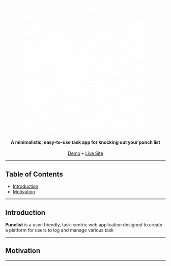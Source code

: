 <h1 align="center">
  <br>
  <a href="[WEB APP ADDRESS ONCE HOSTED]"><img src="readme_assets/punchlist.gif" alt="Punclist" width="400"></a>
</h1>

<h4 align="center">A minimalistic, easy-to-use task app for knocking out your punch list</h4>
<p align="center">
  <a href="#key-features">Demo</a> •
  <a href="#how-to-use">Live Site</a> 
</p>

---
## Table of Contents
- [Introduction](#introduction)
- [Motivation](#motivation)

---
## Introduction
**Punclist** is a user-friendly, task-centric web application designed to create a platform for users to log and manage various task

---
## Motivation

---